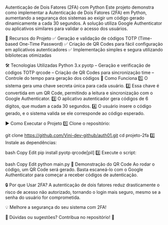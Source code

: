 Autenticação de Dois Fatores (2FA) com Python
Este projeto demonstra como implementar a Autenticação de Dois Fatores (2FA) em Python, aumentando a segurança dos sistemas ao exigir um código gerado dinamicamente a cada 30 segundos. A solução utiliza Google Authenticator ou aplicativos similares para validar o acesso dos usuários.

📌 Recursos do Projeto
✅ Geração e validação de códigos TOTP (Time-based One-Time Password)
✅ Criação de QR Codes para fácil configuração em aplicativos autenticadores
✅ Implementação simples e segura utilizando bibliotecas otimizadas

🛠 Tecnologias Utilizadas
Python 3.x
pyotp – Geração e verificação de códigos TOTP
qrcode – Criação de QR Codes para sincronização
time – Controle do tempo para geração dos códigos
🚀 Como Funciona
1️⃣ O sistema gera uma chave secreta única para cada usuário.
2️⃣ Essa chave é convertida em um QR Code, permitindo a leitura e sincronização com o Google Authenticator.
3️⃣ O aplicativo autenticador gera códigos de 6 dígitos, que mudam a cada 30 segundos.
4️⃣ O usuário insere o código gerado, e o sistema valida se ele corresponde ao código esperado.

▶️ Como Executar o Projeto
1️⃣ Clone o repositório:

git clone https://github.com/Vini-dev-github/auth01.git
cd projeto-2fa
2️⃣ Instale as dependências:

bash
Copy
Edit
pip install pyotp qrcode[pil]
3️⃣ Execute o script:

bash
Copy
Edit
python main.py
🔗 Demonstração do QR Code
Ao rodar o código, um QR Code será gerado. Basta escaneá-lo com o Google Authenticator para começar a receber códigos de autenticação.

🔒 Por que Usar 2FA?
A autenticação de dois fatores reduz drasticamente o risco de acesso não autorizado, tornando o login mais seguro, mesmo se a senha do usuário for comprometida.

💡 Melhore a segurança do seu sistema com 2FA!

📌 Dúvidas ou sugestões? Contribua no repositório! 🚀
